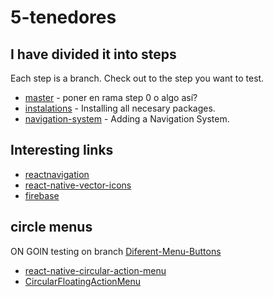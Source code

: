 # 5-tenedores
## I have divided it into steps
Each step is a branch. Check out to the step you want to test.

* [master](https://github.com/derobpe/5-tenedores/commits/master) - poner en rama step 0 o algo así?
* [instalations](https://github.com/derobpe/5-tenedores/commits/instalations) - Installing all necesary packages.
* [navigation-system](https://github.com/derobpe/5-tenedores/commits/navigation-system) - Adding a Navigation System.


## Interesting links
* [reactnavigation](https://reactnavigation.org/)
* [react-native-vector-icons](https://oblador.github.io/react-native-vector-icons/)
* [firebase](https://firebase.google.com)


## circle menus
ON GOIN testing on branch [Diferent-Menu-Buttons](https://github.com/derobpe/5-tenedores/commits/Diferent-Menu-Buttons)
* [react-native-circular-action-menu](https://github.com/LeafyCode/react-native-circular-action-menu)
* [CircularFloatingActionMenu](https://github.com/oguzbilgener/CircularFloatingActionMenu)
